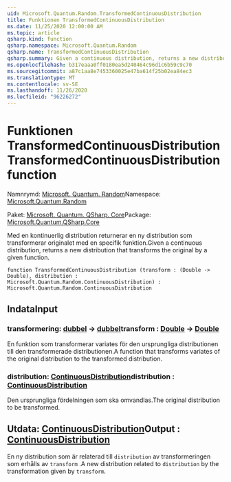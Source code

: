 ```yaml
---
uid: Microsoft.Quantum.Random.TransformedContinuousDistribution
title: Funktionen TransformedContinuousDistribution
ms.date: 11/25/2020 12:00:00 AM
ms.topic: article
qsharp.kind: function
qsharp.namespace: Microsoft.Quantum.Random
qsharp.name: TransformedContinuousDistribution
qsharp.summary: Given a continuous distribution, returns a new distribution that transforms the original by a given function.
ms.openlocfilehash: b317eaaa0ff0180ea5d240464c96d1c6b59c9c70
ms.sourcegitcommit: a87c1aa8e7453360025e47ba614f25b02ea84ec3
ms.translationtype: MT
ms.contentlocale: sv-SE
ms.lasthandoff: 11/26/2020
ms.locfileid: "96226272"
---
```

# <a name="transformedcontinuousdistribution-function"></a><span data-ttu-id="fb989-102">Funktionen TransformedContinuousDistribution</span><span class="sxs-lookup"><span data-stu-id="fb989-102">TransformedContinuousDistribution function</span></span>

<span data-ttu-id="fb989-103">Namnrymd: [Microsoft. Quantum. Random](xref:Microsoft.Quantum.Random)</span><span class="sxs-lookup"><span data-stu-id="fb989-103">Namespace: [Microsoft.Quantum.Random](xref:Microsoft.Quantum.Random)</span></span>

<span data-ttu-id="fb989-104">Paket: [Microsoft. Quantum. QSharp. Core](https://nuget.org/packages/Microsoft.Quantum.QSharp.Core)</span><span class="sxs-lookup"><span data-stu-id="fb989-104">Package: [Microsoft.Quantum.QSharp.Core](https://nuget.org/packages/Microsoft.Quantum.QSharp.Core)</span></span>


<span data-ttu-id="fb989-105">Med en kontinuerlig distribution returnerar en ny distribution som transformerar originalet med en specifik funktion.</span><span class="sxs-lookup"><span data-stu-id="fb989-105">Given a continuous distribution, returns a new distribution that transforms the original by a given function.</span></span>

```qsharp
function TransformedContinuousDistribution (transform : (Double -> Double), distribution : Microsoft.Quantum.Random.ContinuousDistribution) : Microsoft.Quantum.Random.ContinuousDistribution
```


## <a name="input"></a><span data-ttu-id="fb989-106">Indata</span><span class="sxs-lookup"><span data-stu-id="fb989-106">Input</span></span>

### <a name="transform--double---double"></a><span data-ttu-id="fb989-107">transformering: [dubbel](xref:microsoft.quantum.lang-ref.double) -> [dubbel](xref:microsoft.quantum.lang-ref.double)</span><span class="sxs-lookup"><span data-stu-id="fb989-107">transform : [Double](xref:microsoft.quantum.lang-ref.double) -> [Double](xref:microsoft.quantum.lang-ref.double)</span></span>

<span data-ttu-id="fb989-108">En funktion som transformerar variates för den ursprungliga distributionen till den transformerade distributionen.</span><span class="sxs-lookup"><span data-stu-id="fb989-108">A function that transforms variates of the original distribution to the transformed distribution.</span></span>


### <a name="distribution--continuousdistribution"></a><span data-ttu-id="fb989-109">distribution: [ContinuousDistribution](xref:Microsoft.Quantum.Random.ContinuousDistribution)</span><span class="sxs-lookup"><span data-stu-id="fb989-109">distribution : [ContinuousDistribution](xref:Microsoft.Quantum.Random.ContinuousDistribution)</span></span>

<span data-ttu-id="fb989-110">Den ursprungliga fördelningen som ska omvandlas.</span><span class="sxs-lookup"><span data-stu-id="fb989-110">The original distribution to be transformed.</span></span>



## <a name="output--continuousdistribution"></a><span data-ttu-id="fb989-111">Utdata: [ContinuousDistribution](xref:Microsoft.Quantum.Random.ContinuousDistribution)</span><span class="sxs-lookup"><span data-stu-id="fb989-111">Output : [ContinuousDistribution](xref:Microsoft.Quantum.Random.ContinuousDistribution)</span></span>

<span data-ttu-id="fb989-112">En ny distribution som är relaterad till `distribution` av transformeringen som erhålls av `transform` .</span><span class="sxs-lookup"><span data-stu-id="fb989-112">A new distribution related to `distribution` by the transformation given by `transform`.</span></span>